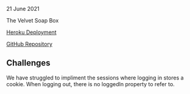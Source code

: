 21 June 2021

The Velvet Soap Box

[Heroku Deployment](https://event-woo-serotonin-seekers.herokuapp.com/)

[GitHub Repository](https://github.com/Serotonin-Seekers/Evento2)

## Challenges ##


We have struggled to impliment the sessions where logging in stores a cookie. When logging out, there is no loggedIn property to refer to. 